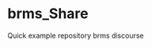 
<!-- README.md is generated from README.Rmd. Please edit that file -->

# brms\_Share

Quick example repository brms discourse
